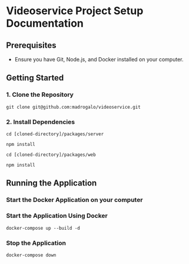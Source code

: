 # Videoservice Project Setup Documentation

## Prerequisites
- Ensure you have Git, Node.js, and Docker installed on your computer.
## Getting Started

### 1. Clone the Repository
```
git clone git@github.com:madrogalo/videoservice.git
```

### 2. Install Dependencies
```
cd [cloned-directory]/packages/server

npm install
```

```
cd [cloned-directory]/packages/web

npm install
```

## Running the Application

### Start the Docker Application on your computer

### Start the Application Using Docker


```
docker-compose up --build -d  
```

### Stop the Application

```
docker-compose down
```